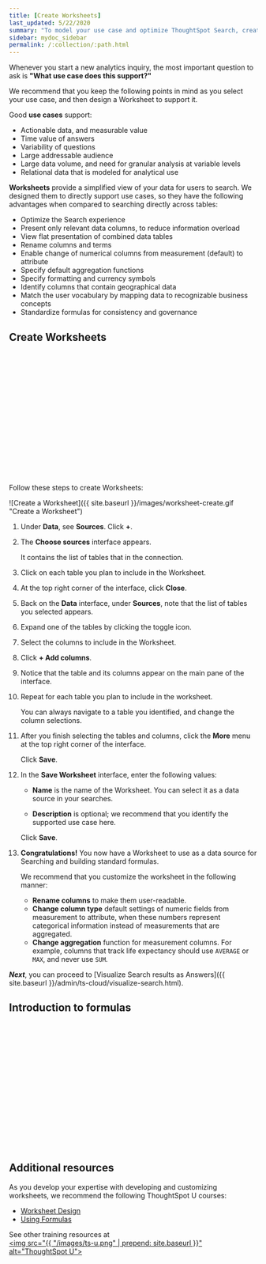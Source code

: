 ```yaml
---
title: [Create Worksheets]
last_updated: 5/22/2020
summary: "To model your use case and optimize ThoughtSpot Search, create a Worksheet."
sidebar: mydoc_sidebar
permalink: /:collection/:path.html
---
```


Whenever you start a new analytics inquiry, the most important question to ask is **"What use case does this support?"**

We recommend that you keep the following points in mind as you select your use case, and then design a Worksheet to support it.

Good **use cases** support:

- Actionable data, and measurable value
- Time value of answers
- Variability of questions
- Large addressable audience
- Large data volume, and need for granular analysis at variable levels
- Relational data that is modeled for analytical use

**Worksheets** provide a simplified view of your data for users to search. We designed them to directly support use cases, so they have the following advantages when compared to searching directly across tables:

- Optimize the Search experience
- Present only relevant data columns, to reduce information overload
- View flat presentation of combined data tables
- Rename columns and terms
- Enable change of numerical columns from measurement (default) to attribute
- Specify default aggregation functions
- Specify formatting and currency symbols
- Identify columns that contain geographical data
- Match the user vocabulary by mapping data to recognizable business concepts
- Standardize formulas for consistency and governance  

## Create Worksheets

<script src="https://fast.wistia.com/embed/medias/6zbrrirs8z.jsonp" async></script><script src="https://fast.wistia.com/assets/external/E-v1.js" async></script><span class="wistia_embed wistia_async_6zbrrirs8z popover=true popoverAnimateThumbnail=true popoverBorderColor=4E55FD popoverBorderWidth=2" style="display:inline-block;height:252px;position:relative;width:450px">&nbsp;</span>

Follow these steps to create Worksheets:

![Create a Worksheet]({{ site.baseurl }}/images/worksheet-create.gif "Create a Worksheet")

1. Under **Data**, see **Sources**. Click **+**.

2. The **Choose sources** interface appears.

   It contains the list of tables that in the connection.

3. Click on each table you plan to include in the Worksheet.

4. At the top right corner of the interface, click **Close**.

5. Back on the **Data** interface, under **Sources**, note that the list of tables you selected appears.

6. Expand one of the tables by clicking the toggle icon.

7. Select the columns to include in the Worksheet.

8. Click **+ Add columns**.

9. Notice that the table and its columns appear on the main pane of the interface.

10. Repeat for each table you plan to include in the worksheet.

    You can always navigate to a table you identified, and change the column selections.

11. After you finish selecting the tables and columns, click the **More** menu at the top right corner of the interface.

    Click **Save**.

12. In the **Save Worksheet** interface, enter the following values:

    - **Name** is the name of the Worksheet. You can select it as a data source in your searches.

    - **Description** is optional; we recommend that you identify the supported use case here.

    Click **Save**.

13. **Congratulations!** You now have a Worksheet to use as a data source for Searching and building standard formulas.

    We recommend that you customize the worksheet in the following manner:

    - **Rename columns** to make them user-readable.
    - **Change column type** default settings of numeric fields from measurement to attribute, when these numbers represent categorical information instead of measurements that are aggregated.
    - **Change aggregation** function for measurement columns. For example, columns that track life expectancy should use `AVERAGE` or `MAX`, and never use `SUM`.

***Next***, you can proceed to [Visualize Search results as Answers]({{ site.baseurl }}/admin/ts-cloud/visualize-search.html).


## Introduction to formulas

<script src="https://fast.wistia.com/embed/medias/6vq23v9us8.jsonp" async></script><script src="https://fast.wistia.com/assets/external/E-v1.js" async></script><span class="wistia_embed wistia_async_6vq23v9us8 popover=true popoverAnimateThumbnail=true popoverBorderColor=4E55FD popoverBorderWidth=2" style="display:inline-block;height:252px;position:relative;width:450px">&nbsp;</span>

## Additional resources

As you develop your expertise with developing and customizing worksheets, we recommend the following ThoughtSpot U courses:

- <a href="https://training.thoughtspot.com/2-worksheet-design" target="_blank">Worksheet Design</a>
- <a href="https://training.thoughtspot.com/series/business-analyst/2-using-formulas" target="_blank">Using Formulas</a>

See other training resources at <br/>
<a href="https://training.thoughtspot.com/" target="_blank"><img src="{{ "/images/ts-u.png" | prepend: site.baseurl  }}" alt="ThoughtSpot U"></a>
